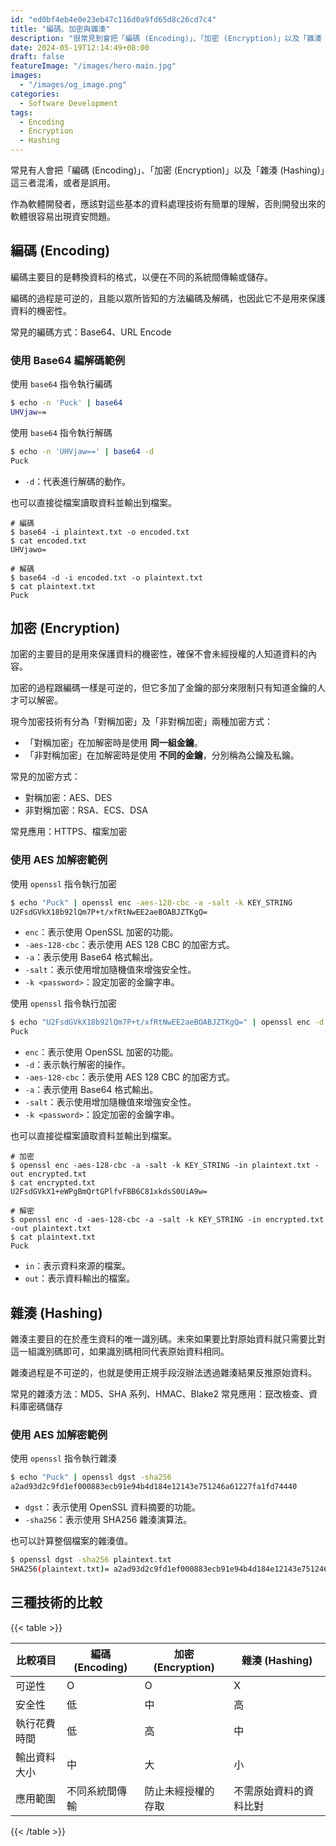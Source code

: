 ```yaml
---
id: "ed0bf4eb4e0e23eb47c116d0a9fd65d8c26cd7c4"
title: "編碼、加密與雜湊"
description: "很常見到會把「編碼 (Encoding)」、「加密 (Encryption)」以及「雜湊 (Hashing)」這三個搞混的人。身為一個軟體開發者，這些基本的資料處理技術的定義應該要很清楚，否則開發出來的軟體就很常遇到資安問題。"
date: 2024-05-19T12:14:49+08:00
draft: false
featureImage: "/images/hero-main.jpg"
images:
  - "/images/og_image.png"
categories:
  - Software Development
tags:
  - Encoding
  - Encryption
  - Hashing
---
```


常見有人會把「編碼 (Encoding)」、「加密 (Encryption)」以及「雜湊 (Hashing)」這三者混淆，或者是誤用。

作為軟體開發者，應該對這些基本的資料處理技術有簡單的理解，否則開發出來的軟體很容易出現資安問題。

<!--more-->

## 編碼 (Encoding)

編碼主要目的是轉換資料的格式，以便在不同的系統間傳輸或儲存。

編碼的過程是可逆的，且能以眾所皆知的方法編碼及解碼，也因此它不是用來保護資料的機密性。

常見的編碼方式：Base64、URL Encode

### 使用 Base64 編解碼範例

使用 `base64` 指令執行編碼

```sh
$ echo -n 'Puck' | base64
UHVjaw==
```

使用 `base64` 指令執行解碼

```sh
$ echo -n 'UHVjaw==' | base64 -d
Puck
```

- `-d`：代表進行解碼的動作。

也可以直接從檔案讀取資料並輸出到檔案。

```shell
# 編碼
$ base64 -i plaintext.txt -o encoded.txt
$ cat encoded.txt
UHVjawo=

# 解碼
$ base64 -d -i encoded.txt -o plaintext.txt
$ cat plaintext.txt
Puck
```

## 加密 (Encryption)

加密的主要目的是用來保護資料的機密性，確保不會未經授權的人知道資料的內容。

加密的過程跟編碼一樣是可逆的，但它多加了金鑰的部分來限制只有知道金鑰的人才可以解密。

現今加密技術有分為「對稱加密」及「非對稱加密」兩種加密方式：

- 「對稱加密」在加解密時是使用 **同一組金鑰**。
- 「非對稱加密」在加解密時是使用 **不同的金鑰**，分別稱為公鑰及私鑰。

常見的加密方式：

- 對稱加密：AES、DES
- 非對稱加密：RSA、ECS、DSA

常見應用：HTTPS、檔案加密

### 使用 AES 加解密範例

使用 `openssl` 指令執行加密

```sh
$ echo "Puck" | openssl enc -aes-128-cbc -a -salt -k KEY_STRING
U2FsdGVkX18b92lQm7P+t/xfRtNwEE2aeBOABJZTKgQ=
```

- `enc`：表示使用 OpenSSL 加密的功能。
- `-aes-128-cbc`：表示使用 AES 128 CBC 的加密方式。
- `-a`：表示使用 Base64 格式輸出。
- `-salt`：表示使用增加隨機值來增強安全性。
- `-k <password>`：設定加密的金鑰字串。

使用 `openssl` 指令執行加密

```sh
$ echo "U2FsdGVkX18b92lQm7P+t/xfRtNwEE2aeBOABJZTKgQ=" | openssl enc -d -aes-128-cbc -a -salt -k KEY_STRING
Puck
```

- `enc`：表示使用 OpenSSL 加密的功能。
- `-d`：表示執行解密的操作。
- `-aes-128-cbc`：表示使用 AES 128 CBC 的加密方式。
- `-a`：表示使用 Base64 格式輸出。
- `-salt`：表示使用增加隨機值來增強安全性。
- `-k <password>`：設定加密的金鑰字串。

也可以直接從檔案讀取資料並輸出到檔案。

```shell
# 加密
$ openssl enc -aes-128-cbc -a -salt -k KEY_STRING -in plaintext.txt -out encrypted.txt
$ cat encrypted.txt
U2FsdGVkX1+eWPgBmQrtGPlfvFBB6C81xkdsS0UiA9w=

# 解密
$ openssl enc -d -aes-128-cbc -a -salt -k KEY_STRING -in encrypted.txt -out plaintext.txt
$ cat plaintext.txt
Puck
```

- `in`：表示資料來源的檔案。
- `out`：表示資料輸出的檔案。

## 雜湊 (Hashing)

雜湊主要目的在於產生資料的唯一識別碼。未來如果要比對原始資料就只需要比對這一組識別碼即可，如果識別碼相同代表原始資料相同。

雜湊過程是不可逆的，也就是使用正規手段沒辦法透過雜湊結果反推原始資料。

常見的雜湊方法：MD5、SHA 系列、HMAC、Blake2
常見應用：竄改檢查、資料庫密碼儲存

### 使用 AES 加解密範例

使用 `openssl` 指令執行雜湊

```sh
$ echo "Puck" | openssl dgst -sha256
a2ad93d2c9fd1ef000883ecb91e94b4d184e12143e751246a61227fa1fd74440
```

- `dgst`：表示使用 OpenSSL 資料摘要的功能。
- `-sha256`：表示使用 SHA256 雜湊演算法。

也可以計算整個檔案的雜湊值。

```sh
$ openssl dgst -sha256 plaintext.txt
SHA256(plaintext.txt)= a2ad93d2c9fd1ef000883ecb91e94b4d184e12143e751246a61227fa1fd74440
```

## 三種技術的比較

{{< table >}}

| 比較項目   | 編碼 (Encoding) | 加密 (Encryption) | 雜湊 (Hashing) |
|--------|------------|-----------------|----------|
| 可逆性    | O          | O               | X        |
| 安全性    | 低          | 中               | 高        |
| 執行花費時間 | 低          | 高               | 中        |
| 輸出資料大小 | 中          | 大               | 小        |
| 應用範圍   | 不同系統間傳輸    | 防止未經授權的存取       | 不需原始資料的資料比對 |

{{< /table >}}

